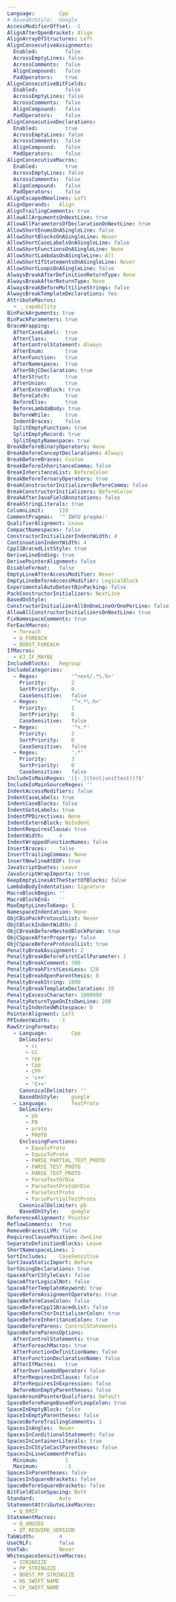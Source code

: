```yaml
---
Language:        Cpp
# BasedOnStyle:  Google
AccessModifierOffset: -1
AlignAfterOpenBracket: Align
AlignArrayOfStructures: Left
AlignConsecutiveAssignments:
  Enabled:         false
  AcrossEmptyLines: false
  AcrossComments:  false
  AlignCompound:   false
  PadOperators:    true
AlignConsecutiveBitFields:
  Enabled:         false
  AcrossEmptyLines: false
  AcrossComments:  false
  AlignCompound:   false
  PadOperators:    false
AlignConsecutiveDeclarations:
  Enabled:         true
  AcrossEmptyLines: false
  AcrossComments:  false
  AlignCompound:   false
  PadOperators:    false
AlignConsecutiveMacros:
  Enabled:         true
  AcrossEmptyLines: false
  AcrossComments:  false
  AlignCompound:   false
  PadOperators:    false
AlignEscapedNewlines: Left
AlignOperands:   Align
AlignTrailingComments: true
AllowAllArgumentsOnNextLine: true
AllowAllParametersOfDeclarationOnNextLine: true
AllowShortEnumsOnASingleLine: false
AllowShortBlocksOnASingleLine: Never
AllowShortCaseLabelsOnASingleLine: false
AllowShortFunctionsOnASingleLine: None
AllowShortLambdasOnASingleLine: All
AllowShortIfStatementsOnASingleLine: Never
AllowShortLoopsOnASingleLine: false
AlwaysBreakAfterDefinitionReturnType: None
AlwaysBreakAfterReturnType: None
AlwaysBreakBeforeMultilineStrings: false
AlwaysBreakTemplateDeclarations: Yes
AttributeMacros:
  - __capability
BinPackArguments: true
BinPackParameters: true
BraceWrapping:
  AfterCaseLabel:  true
  AfterClass:      true
  AfterControlStatement: Always
  AfterEnum:       true
  AfterFunction:   true
  AfterNamespace:  true
  AfterObjCDeclaration: true
  AfterStruct:     true
  AfterUnion:      true
  AfterExternBlock: true
  BeforeCatch:     true
  BeforeElse:      true
  BeforeLambdaBody: true
  BeforeWhile:     true
  IndentBraces:    false
  SplitEmptyFunction: true
  SplitEmptyRecord: true
  SplitEmptyNamespace: true
BreakBeforeBinaryOperators: None
BreakBeforeConceptDeclarations: Always
BreakBeforeBraces: Custom
BreakBeforeInheritanceComma: false
BreakInheritanceList: BeforeColon
BreakBeforeTernaryOperators: true
BreakConstructorInitializersBeforeComma: false
BreakConstructorInitializers: BeforeColon
BreakAfterJavaFieldAnnotations: false
BreakStringLiterals: true
ColumnLimit:     110
CommentPragmas:  '^ IWYU pragma:'
QualifierAlignment: Leave
CompactNamespaces: false
ConstructorInitializerIndentWidth: 4
ContinuationIndentWidth: 4
Cpp11BracedListStyle: true
DeriveLineEnding: true
DerivePointerAlignment: false
DisableFormat:   false
EmptyLineAfterAccessModifier: Never
EmptyLineBeforeAccessModifier: LogicalBlock
ExperimentalAutoDetectBinPacking: false
PackConstructorInitializers: NextLine
BasedOnStyle:    ''
ConstructorInitializerAllOnOneLineOrOnePerLine: false
AllowAllConstructorInitializersOnNextLine: true
FixNamespaceComments: true
ForEachMacros:
  - foreach
  - Q_FOREACH
  - BOOST_FOREACH
IfMacros:
  - KJ_IF_MAYBE
IncludeBlocks:   Regroup
IncludeCategories:
  - Regex:           '^<ext/.*\.h>'
    Priority:        2
    SortPriority:    0
    CaseSensitive:   false
  - Regex:           '^<.*\.h>'
    Priority:        1
    SortPriority:    0
    CaseSensitive:   false
  - Regex:           '^<.*'
    Priority:        2
    SortPriority:    0
    CaseSensitive:   false
  - Regex:           '.*'
    Priority:        3
    SortPriority:    0
    CaseSensitive:   false
IncludeIsMainRegex: '([-_](test|unittest))?$'
IncludeIsMainSourceRegex: ''
IndentAccessModifiers: false
IndentCaseLabels: true
IndentCaseBlocks: false
IndentGotoLabels: true
IndentPPDirectives: None
IndentExternBlock: NoIndent
IndentRequiresClause: true
IndentWidth:     4
IndentWrappedFunctionNames: false
InsertBraces:    false
InsertTrailingCommas: None
InsertNewlineAtEOF: true
JavaScriptQuotes: Leave
JavaScriptWrapImports: true
KeepEmptyLinesAtTheStartOfBlocks: false
LambdaBodyIndentation: Signature
MacroBlockBegin: ''
MacroBlockEnd:   ''
MaxEmptyLinesToKeep: 1
NamespaceIndentation: None
ObjCBinPackProtocolList: Never
ObjCBlockIndentWidth: 2
ObjCBreakBeforeNestedBlockParam: true
ObjCSpaceAfterProperty: false
ObjCSpaceBeforeProtocolList: true
PenaltyBreakAssignment: 2
PenaltyBreakBeforeFirstCallParameter: 1
PenaltyBreakComment: 300
PenaltyBreakFirstLessLess: 120
PenaltyBreakOpenParenthesis: 0
PenaltyBreakString: 1000
PenaltyBreakTemplateDeclaration: 10
PenaltyExcessCharacter: 1000000
PenaltyReturnTypeOnItsOwnLine: 200
PenaltyIndentedWhitespace: 0
PointerAlignment: Left
PPIndentWidth:   -1
RawStringFormats:
  - Language:        Cpp
    Delimiters:
      - cc
      - CC
      - cpp
      - Cpp
      - CPP
      - 'c++'
      - 'C++'
    CanonicalDelimiter: ''
    BasedOnStyle:    google
  - Language:        TextProto
    Delimiters:
      - pb
      - PB
      - proto
      - PROTO
    EnclosingFunctions:
      - EqualsProto
      - EquivToProto
      - PARSE_PARTIAL_TEXT_PROTO
      - PARSE_TEST_PROTO
      - PARSE_TEXT_PROTO
      - ParseTextOrDie
      - ParseTextProtoOrDie
      - ParseTestProto
      - ParsePartialTestProto
    CanonicalDelimiter: pb
    BasedOnStyle:    google
ReferenceAlignment: Pointer
ReflowComments:  true
RemoveBracesLLVM: false
RequiresClausePosition: OwnLine
SeparateDefinitionBlocks: Leave
ShortNamespaceLines: 1
SortIncludes:    CaseSensitive
SortJavaStaticImport: Before
SortUsingDeclarations: true
SpaceAfterCStyleCast: false
SpaceAfterLogicalNot: false
SpaceAfterTemplateKeyword: true
SpaceBeforeAssignmentOperators: true
SpaceBeforeCaseColon: false
SpaceBeforeCpp11BracedList: false
SpaceBeforeCtorInitializerColon: true
SpaceBeforeInheritanceColon: true
SpaceBeforeParens: ControlStatements
SpaceBeforeParensOptions:
  AfterControlStatements: true
  AfterForeachMacros: true
  AfterFunctionDefinitionName: false
  AfterFunctionDeclarationName: false
  AfterIfMacros:   true
  AfterOverloadedOperator: false
  AfterRequiresInClause: false
  AfterRequiresInExpression: false
  BeforeNonEmptyParentheses: false
SpaceAroundPointerQualifiers: Default
SpaceBeforeRangeBasedForLoopColon: true
SpaceInEmptyBlock: false
SpaceInEmptyParentheses: false
SpacesBeforeTrailingComments: 1
SpacesInAngles:  Never
SpacesInConditionalStatement: false
SpacesInContainerLiterals: true
SpacesInCStyleCastParentheses: false
SpacesInLineCommentPrefix:
  Minimum:         1
  Maximum:         -1
SpacesInParentheses: false
SpacesInSquareBrackets: false
SpaceBeforeSquareBrackets: false
BitFieldColonSpacing: Both
Standard:        Auto
StatementAttributeLikeMacros:
  - Q_EMIT
StatementMacros:
  - Q_UNUSED
  - QT_REQUIRE_VERSION
TabWidth:        4
UseCRLF:         false
UseTab:          Never
WhitespaceSensitiveMacros:
  - STRINGIZE
  - PP_STRINGIZE
  - BOOST_PP_STRINGIZE
  - NS_SWIFT_NAME
  - CF_SWIFT_NAME
...
```

